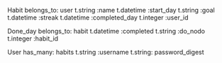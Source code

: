 Habit belongs_to: user
    t.string :name
    t.datetime :start_day
    t.string :goal
    t.datetime :streak
    t.datetime :completed_day 
    t.integer :user_id

Done_day belongs_to: habit
    t.datetime :completed
    t.string :do_nodo
    t.integer :habit_id  

User has_many: habits
    t.string :username
    t.string: password_digest
 


        


    



